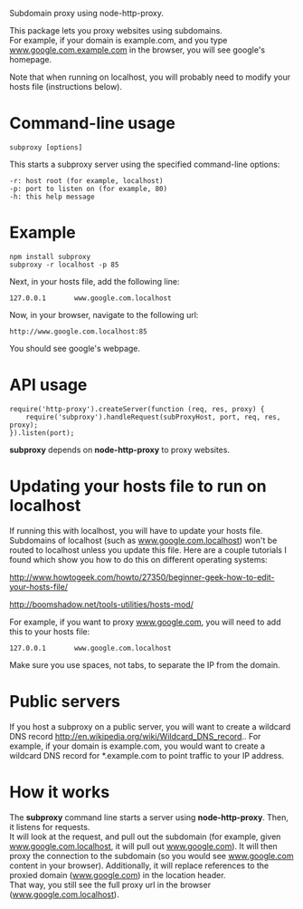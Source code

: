 Subdomain proxy using node-http-proxy.

This package lets you proxy websites using subdomains.  
For example, if your domain is example.com, and you type www.google.com.example.com in the browser, you will see google's homepage.

Note that when running on localhost, you will probably need to modify your hosts file (instructions below).

Command-line usage
==================

    subproxy [options]

This starts a subproxy server using the specified command-line options:

    -r: host root (for example, localhost)
    -p: port to listen on (for example, 80)
    -h: this help message
	
Example
=======

    npm install subproxy
    subproxy -r localhost -p 85
	
Next, in your hosts file, add the following line:

    127.0.0.1       www.google.com.localhost	
	
Now, in your browser, navigate to the following url:

    http://www.google.com.localhost:85
	
You should see google's webpage.

API usage
=========

	require('http-proxy').createServer(function (req, res, proxy) {
		require('subproxy').handleRequest(subProxyHost, port, req, res, proxy);
	}).listen(port);
	
**subproxy** depends on **node-http-proxy** to proxy websites.

Updating your hosts file to run on localhost
============================================

If running this with localhost, you will have to update your hosts file.  
Subdomains of localhost (such as www.google.com.localhost) won't be routed to localhost unless you update this file.
Here are a couple tutorials I found which show you how to do this on different operating systems:

http://www.howtogeek.com/howto/27350/beginner-geek-how-to-edit-your-hosts-file/

http://boomshadow.net/tools-utilities/hosts-mod/

For example, if you want to proxy www.google.com, you will need to add this to your hosts file:

    127.0.0.1       www.google.com.localhost	

Make sure you use spaces, not tabs, to separate the IP from the domain.

Public servers
==============
If you host a subproxy on a public server, you will want to create a wildcard DNS record http://en.wikipedia.org/wiki/Wildcard_DNS_record..
For example, if your domain is example.com, you would want to create a wildcard DNS record for *.example.com to point traffic to your IP address.

How it works
============
    
The **subproxy** command line starts a server using **node-http-proxy**.  Then, it listens for requests.  
It will look at the request, and pull out the subdomain (for example, given www.google.com.localhost, it will pull out www.google.com).
It will then proxy the connection to the subdomain (so you would see www.google.com content in your browser).
Additionally, it will replace references to the proxied domain (www.google.com) in the location header.  
That way, you still see the full proxy url in the browser (www.google.com.localhost).

